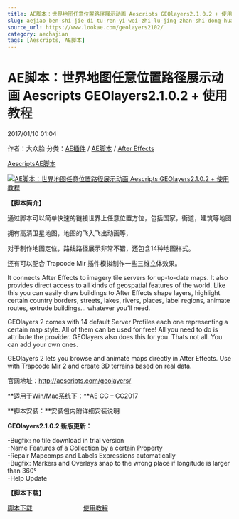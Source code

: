 ```yaml
---
title: AE脚本：世界地图任意位置路径展示动画 Aescripts GEOlayers2.1.0.2 + 使用教程
slug: aejiao-ben-shi-jie-di-tu-ren-yi-wei-zhi-lu-jing-zhan-shi-dong-hua-aescripts-geolayers2-1-0-2-shi-yong-jiao-cheng
source_url: https://www.lookae.com/geolayers2102/
category: aechajian
tags: [Aescripts, AE脚本]
---
```

# AE脚本：世界地图任意位置路径展示动画 Aescripts GEOlayers2.1.0.2 + 使用教程

2017/01/10 01:04

作者：大众脸
分类：[AE插件](https://www.lookae.com/after-effects/aechajian/) / [AE脚本](https://www.lookae.com/after-effects/aescripts/) / [After Effects](https://www.lookae.com/after-effects/)

[Aescripts](https://www.lookae.com/tag/aescripts/)[AE脚本](https://www.lookae.com/tag/ae%e8%84%9a%e6%9c%ac/)

[![AE脚本：世界地图任意位置路径展示动画 Aescripts GEOlayers2.1.0.2 + 使用教程](https://www.lookae.com/wp-content/uploads/2016/12/GEOlayers-2.jpg "AE脚本：世界地图任意位置路径展示动画 Aescripts GEOlayers2.1.0.2 + 使用教程-LookAE.com")](https://www.lookae.com/wp-content/uploads/2016/12/GEOlayers-2.jpg)

**【脚本简介】**

通过脚本可以简单快速的链接世界上任意位置方位，包括国家，街道，建筑等地图

拥有高清卫星地图，地图的飞入飞出动画等，

对于制作地图定位，路线路径展示非常不错，还包含14种地图样式。

还有可以配合 Trapcode Mir 插件模拟制作一些三维立体效果。

It connects After Effects to imagery tile servers for up-to-date maps. It also provides direct access to all kinds of geospatial features of the world. Like this you can easily draw buildings to After Effects shape layers, highlight certain country borders, streets, lakes, rivers, places, label regions, animate routes, extrude buildings… whatever you’ll need.

GEOlayers 2 comes with 14 default Server Profiles each one representing a certain map style. All of them can be used for free! All you need to do is attribute the provider. GEOlayers also does this for you. Thats not all. You can add your own ones.

GEOlayers 2 lets you browse and animate maps directly in After Effects. Use with Trapcode Mir 2 and create 3D terrains based on real data.

官网地址：http://aescripts.com/geolayers/

**适用于Win/Mac系统下：**AE CC – CC2017

**脚本安装：**安装包内附详细安装说明

**GEOlayers2.1.0.2 新版更新：**

-Bugfix: no tile download in trial version  
-Name Features of a Collection by a certain Property  
-Repair Mapcomps and Labels Expressions automatically  
-Bugfix: Markers and Overlays snap to the wrong place if longitude is larger than 360°  
-Help Update

**【脚本下载】**

[脚本下载](https://lookae.ctfile.com/fs/nrE167049622)                             [使用教程](http://lookae.ctfile.com/fs/OKc162908492)
